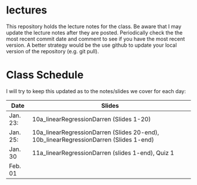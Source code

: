 # lectures

This repository holds the lecture notes for the class. Be aware that I may update the lecture notes after they are posted. Periodically check the the most recent commit date and comment to see if you have the most recent version. A better strategy would be the use github to update your local version of the repository (e.g. git pull).

# Class Schedule
I will try to keep this updated as to the notes/slides we cover
for each day:

Date     | Slides
---------|--------
Jan. 23: | 10a_linearRegressionDarren (Slides 1-20)
Jan. 25: | 10a_linearRegressionDarren (Slides 20-end), 10b_linearRegressionDarren (Slides 1-end)
Jan. 30  | 11a_linearRegressionDarren (slides 1-end), Quiz 1 
Feb. 01  |